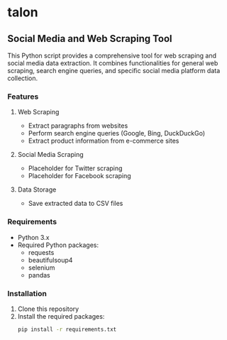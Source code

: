 


# talon

## Social Media and Web Scraping Tool

This Python script provides a comprehensive tool for web scraping and social media data extraction. It combines functionalities for general web scraping, search engine queries, and specific social media platform data collection.

### Features

1. Web Scraping
   - Extract paragraphs from websites
   - Perform search engine queries (Google, Bing, DuckDuckGo)
   - Extract product information from e-commerce sites

2. Social Media Scraping
   - Placeholder for Twitter scraping
   - Placeholder for Facebook scraping

3. Data Storage
   - Save extracted data to CSV files

### Requirements

- Python 3.x
- Required Python packages:
  - requests
  - beautifulsoup4
  - selenium
  - pandas

### Installation

1. Clone this repository
2. Install the required packages:
   ```sh
   pip install -r requirements.txt
